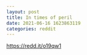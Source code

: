 ```yaml
--- 
layout: post 
title: In times of peril 
date: 2021-06-16 1623863119 
categories: reddit 
--- 
```

https://redd.it/o19qw1